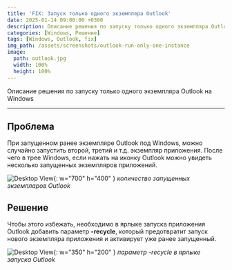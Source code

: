 ```yaml
---
title: 'FIX: Запуск только одного экземпляра Outlook'
date: 2025-01-14 09:00:00 +0300
description: Описание решения по запуску только одного экземпляра Outlook на Windows
categories: [Windows, Решение]
tags: [Windows, Outlook, fix]
img_path: /assets/screenshots/outlook-run-only-one-instance
image:
  path: outlook.jpg
  width: 100%
  height: 100%
---
```


Описание решения по запуску только одного экземпляра Outlook на Windows<br>

<hr>

## Проблема

При запущенном ранее экземпляре Outlook под Windows, можно случайно запустить второй, третий и т.д. экземпляр приложения. После чего в трее Windows, если нажать на иконку Outlook можно увидеть несколько запущенных экземпляров приложений.

![Desktop View](outlook-any-instance.jpg){: w="700" h="400" }
_количество запущенных экземпларов Outlook_

## Решение

Чтобы этого избежать, необходимо в ярлыке запуска приложения Outlook добавить параметр **-recycle**, который предотвратит запуск нового экземпляра приложения и активирует уже ранее запущенный.

![Desktop View](outlook-shortcut.jpg){: w="350" h="200" }
_параметр -recycle в ярлыке запуска Outlook_